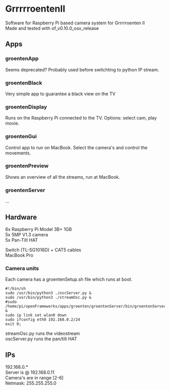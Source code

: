# GrrrrroentenII
Software for Raspberry Pi based camera system for Grrrrroenten II  
Made and tested with of_v0.10.0_osx_release  

## Apps  
### groentenApp  
Seems deprecated? Probably used before switchting to python IP stream.
### groentenBlack  
Very simple app to guarantee a black view on the TV  
### groentenDisplay  
Runs on the Raspberry Pi connected to the TV. Options: select cam, play movie.
### groentenGui  
Control app to run on MacBook. Select the camera's and control the movements.
### groentenPreview  
Shows an overview of all the streams, run at MacBook.  
### groentenServer  
...

## Hardware  
6x Raspberry Pi Model 3B+ 1GB  
5x 5MP V1.3 camera  
5x Pan-Tilt HAT  

Switch (TL-SG1016D) + CAT5 cables  
MacBook Pro  

### Camera units  
Each camera has a groentenSetup.sh file which runs at boot.
```
#!/bin/sh
sudo /usr/bin/python3 ./oscServer.py &
sudo /usr/bin/python3 ./streamOsc.py &
#sudo /home/pi/openFrameworks/apps/groenten/groentenServer/bin/groentenServer &
sudo ip link set wlan0 down
sudo ifconfig eth0 192.168.0.2/24
exit 0;
```  
streamOsc.py runs the videostream  
oscServer.py runs the pan/tilt HAT  

## IPs  
192.168.0.*  
Server is @ 192.168.0.11  
Camera's are in range [2-6]  
Netmask: 255.255.255.0  
